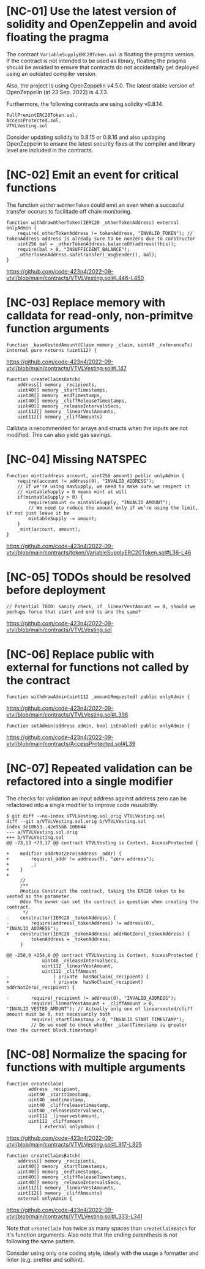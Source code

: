 # [NC-01] Use the latest version of solidity and OpenZeppelin and avoid floating the pragma

The contract `VariableSupplyERC20Token.sol` is floating the pragma version. If the contract is not intended to be used as library, floating the pragma should be avoided to ensure that contracts do not accidentally get deployed using an outdated compiler version.

Also, the project is using OpenZeppelin v4.5.0. The latest stable version of OpenZeppelin (at 23 Sep. 2022) is 4.7.3.

Furthermore, the following contracts are using solidity v0.8.14.

```solidity
FullPremintERC20Token.sol,
AccessProtected.sol,
VTVLVesting.sol
```

Consider updating solidity to 0.8.15 or 0.8.16 and also updaging OpenZeppelin to  ensure the latest security fixes at the compiler and library level are included in the contracts.

# [NC-02] Emit an event for critical functions

The function `withdrawOtherToken` could emit an even when a succesful transfer occrurs to facilitade off chain monitoring.

```solidity
function withdrawOtherToken(IERC20 _otherTokenAddress) external onlyAdmin {
    require(_otherTokenAddress != tokenAddress, "INVALID_TOKEN"); // tokenAddress address is already sure to be nonzero due to constructor
    uint256 bal = _otherTokenAddress.balanceOf(address(this));
    require(bal > 0, "INSUFFICIENT_BALANCE");
    _otherTokenAddress.safeTransfer(_msgSender(), bal);
}
```

https://github.com/code-423n4/2022-09-vtvl/blob/main/contracts/VTVLVesting.sol#L446-L450

# [NC-03] Replace memory with calldata for read-only, non-primitve function arguments

```solidity
function _baseVestedAmount(Claim memory _claim, uint40 _referenceTs) internal pure returns (uint112) {
```

https://github.com/code-423n4/2022-09-vtvl/blob/main/contracts/VTVLVesting.sol#L147

```solidity
function createClaimsBatch(
    address[] memory _recipients, 
    uint40[] memory _startTimestamps, 
    uint40[] memory _endTimestamps, 
    uint40[] memory _cliffReleaseTimestamps, 
    uint40[] memory _releaseIntervalsSecs, 
    uint112[] memory _linearVestAmounts, 
    uint112[] memory _cliffAmounts) 
```

Calldata is recommended for arrays and structs when the inputs are not modified. This can also yield gas savings.

# [NC-04] Missing NATSPEC

```solidity
function mint(address account, uint256 amount) public onlyAdmin {
    require(account != address(0), "INVALID_ADDRESS");
    // If we're using maxSupply, we need to make sure we respect it
    // mintableSupply = 0 means mint at will
    if(mintableSupply > 0) {
        require(amount <= mintableSupply, "INVALID_AMOUNT");
        // We need to reduce the amount only if we're using the limit, if not just leave it be
        mintableSupply -= amount;
    }
    _mint(account, amount);
}
```

https://github.com/code-423n4/2022-09-vtvl/blob/main/contracts/token/VariableSupplyERC20Token.sol#L36-L46

# [NC-05] TODOs should be resolved before deployment

```solidity
// Potential TODO: sanity check, if _linearVestAmount == 0, should we perhaps force that start and end ts are the same?
```

https://github.com/code-423n4/2022-09-vtvl/blob/main/contracts/VTVLVesting.sol

# [NC-06] Replace public with external for functions not called by the contract

```solidity
function withdrawAdmin(uint112 _amountRequested) public onlyAdmin {    
```

https://github.com/code-423n4/2022-09-vtvl/blob/main/contracts/VTVLVesting.sol#L398

```solidity
function setAdmin(address admin, bool isEnabled) public onlyAdmin {
```

https://github.com/code-423n4/2022-09-vtvl/blob/main/contracts/AccessProtected.sol#L39

# [NC-07] Repeated validation can be refactored into a single modifier

The checks for validation an input address against address zero can be refactored into a single modifier to improve code reusability.

```solidity
$ git diff --no-index VTVLVesting.sol.orig VTVLVesting.sol
diff --git a/VTVLVesting.sol.orig b/VTVLVesting.sol
index 3e10653..42e95b8 100644
--- a/VTVLVesting.sol.orig
+++ b/VTVLVesting.sol
@@ -73,13 +73,17 @@ contract VTVLVesting is Context, AccessProtected {

+    modifier addrNotZero(address _addr) {
+        require(_addr != address(0), "zero address");
+        _;
+    }
+
     //
     /**
     @notice Construct the contract, taking the ERC20 token to be vested as the parameter.
     @dev The owner can set the contract in question when creating the contract.
      */
-    constructor(IERC20 _tokenAddress) {
-        require(address(_tokenAddress) != address(0), "INVALID_ADDRESS");
+    constructor(IERC20 _tokenAddress) addrNotZero(_tokenAddress) {
         tokenAddress = _tokenAddress;
     }

@@ -250,9 +254,8 @@ contract VTVLVesting is Context, AccessProtected {
             uint40 _releaseIntervalSecs,
             uint112 _linearVestAmount,
             uint112 _cliffAmount
-                ) private  hasNoClaim(_recipient) {
+                ) private  hasNoClaim(_recipient) addrNotZero(_recipient) {

-        require(_recipient != address(0), "INVALID_ADDRESS");
         require(_linearVestAmount + _cliffAmount > 0, "INVALID_VESTED_AMOUNT"); // Actually only one of linearvested/cliff amount must be 0, not necessarily both
         require(_startTimestamp > 0, "INVALID_START_TIMESTAMP");
         // Do we need to check whether _startTimestamp is greater than the current block.timestamp?

```

# [NC-08] Normalize the spacing for functions with multiple arguments

```solidity
function createclaim(
        address _recipient, 
        uint40 _starttimestamp, 
        uint40 _endtimestamp, 
        uint40 _cliffreleasetimestamp, 
        uint40 _releaseintervalsecs, 
        uint112 _linearvestamount, 
        uint112 _cliffamount
            ) external onlyadmin {
```

https://github.com/code-423n4/2022-09-vtvl/blob/main/contracts/VTVLVesting.sol#L317-L325

```solidity
function createClaimsBatch(
    address[] memory _recipients, 
    uint40[] memory _startTimestamps, 
    uint40[] memory _endTimestamps, 
    uint40[] memory _cliffReleaseTimestamps, 
    uint40[] memory _releaseIntervalsSecs, 
    uint112[] memory _linearVestAmounts, 
    uint112[] memory _cliffAmounts) 
    external onlyAdmin {
```

https://github.com/code-423n4/2022-09-vtvl/blob/main/contracts/VTVLVesting.sol#L333-L341

Note that `createClaim` has twice as many spaces than `createClaimBatch` for it's function arguments. Also note that the ending parenthesis is not following the same pattern.

Consider using only one coding style, ideally with the usage a formatter and linter (e.g. prettier and solhint).